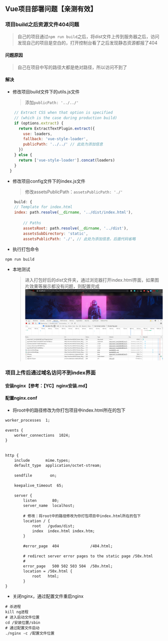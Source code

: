 ## Vue项目部署问题【亲测有效】

### 项目build之后资源文件404问题
> 自己的项目通过`npm run build`之后，将dist文件上传到服务器之后，访问发现自己的项目是空白的，打开控制台看了之后发现静态资源都报了404

#### 问题原因
> 自己在项目中写的路径大都是绝对路径，所以访问不到了

#### 解决
* 修改项目build文件下的utils.js文件
    > 添加`publicPath: '../../'`
```js
    // Extract CSS when that option is specified
    // (which is the case during production build)
    if (options.extract) {
      return ExtractTextPlugin.extract({
        use: loaders,
        fallback: 'vue-style-loader',
        publicPath: '../../' // 此处为添加信息
      })
    } else {
      return ['vue-style-loader'].concat(loaders)
    }
  }
```

* 修改项目config文件下的index.js文件
  > 修改assetsPublicPath：`assetsPublicPath: './'`
```js
    build: {
    // Template for index.html
    index: path.resolve(__dirname, '../dist/index.html'),

        // Paths
        assetsRoot: path.resolve(__dirname, '../dist'),
        assetsSubDirectory: 'static',
        assetsPublicPath: './', // 此处为添加信息，后面代码省略
```

* 执行打包命令
```shell
npm run build
```

* 本地测试
    > 进入打包好后的dist文件夹，通过浏览器打开index.html界面，如果图片效果等展示都没有问题，则配置完成
![项目打包后资源无法加载问题解决](../resource/vue/vue-项目打包后资源无法加载问题解决.png)
  
### 项目上传后通过域名访问不到index界面

#### 安装nginx【参考：【YC】nginx安装.md】

#### 配置nginx.conf
* 将root中的路径修改为你打包项目中index.html所在的包下
```shell
worker_processes  1;

events {
    worker_connections  1024;
}


http {
    include       mime.types;
    default_type  application/octet-stream;

    sendfile        on;

    keepalive_timeout  65;

    server {
        listen       80;
        server_name  localhost;

        # 修改：将root中的路径修改为你打包项目中index.html所在的包下
        location / {
            root   /gudao/dist;
            index  index.html index.htm;
        }

        #error_page  404              /404.html;

        # redirect server error pages to the static page /50x.html
        #
        error_page   500 502 503 504  /50x.html;
        location = /50x.html {
            root   html;
        }
}
```

* 关闭nginx，通过配置文件重启nginx
```shell
# 杀进程
kill ng进程
# 进入启动文件位置
cd /安装位置/sbin
# 通过配置文件启动
./nginx -c /配置文件位置
```